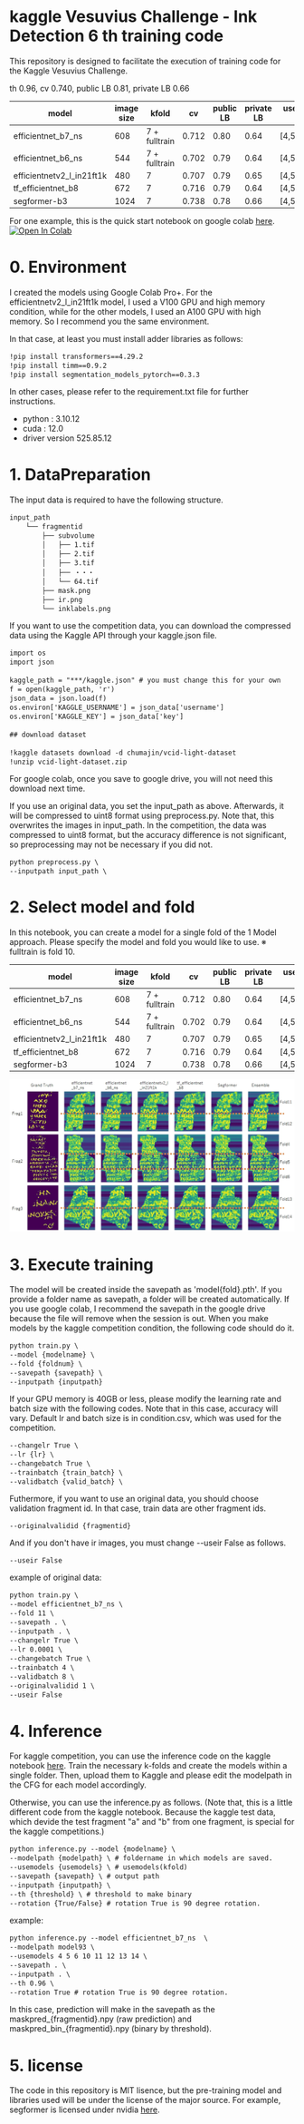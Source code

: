 # kaggle Vesuvius Challenge - Ink Detection 6 th training code
This repository is designed to facilitate the execution of training code for the Kaggle Vesuvius Challenge.

th 0.96, cv 0.740, public LB 0.81, private LB 0.66

| model                     | image size | kfold         | cv     | public LB | private LB | usemodels(kfold) for inference |
|---------------------------|------------|---------------|--------|-----------|------------|-------------------------------|
| efficientnet_b7_ns        | 608        | 7 + fulltrain | 0.712  | 0.80      | 0.64       | [4,5,6,10,11,12,13,14]        |
| efficientnet_b6_ns        | 544        | 7 + fulltrain | 0.702  | 0.79      | 0.64       | [4,5,6,10,11,12,13,14]        |
| efficientnetv2_l_in21ft1k | 480        | 7             | 0.707  | 0.79      | 0.65       | [4,5,6,11,12,13,14]           |
| tf_efficientnet_b8        | 672        | 7             | 0.716  | 0.79      | 0.64       | [4,5,6,11,12,13,14]           |
| segformer-b3              | 1024       | 7             | 0.738  | 0.78      | 0.66       | [4,5,6,11,12,13,14]           |

For one example, this is the quick start notebook on google colab [here](http://colab.research.google.com/github/chumajin/kaggle-VCID/blob/main/Quickstart_VCID_6th.ipynb).  [![Open In Colab](https://colab.research.google.com/assets/colab-badge.svg)](http://colab.research.google.com/github/chumajin/kaggle-VCID/blob/main/Quickstart_VCID_6th.ipynb)


# 0. Environment

I created the models using Google Colab Pro+. For the efficientnetv2_l_in21ft1k model, I used a V100 GPU and high memory condition, while for the other models, I used an A100 GPU with high memory. So I recommend you the same environment.

In that case, at least you must install adder libraries as follows:
~~~
!pip install transformers==4.29.2
!pip install timm==0.9.2
!pip install segmentation_models_pytorch==0.3.3
~~~

In other cases, please refer to the requirement.txt file for further instructions.

* python : 3.10.12
* cuda : 12.0
* driver version 525.85.12


# 1. DataPreparation

The input data is required to have the following structure.

~~~
input_path
    └── fragmentid
        ├── subvolume
        │   ├── 1.tif
        │   ├── 2.tif
        │   ├── 3.tif
        │   ├── ・・・
        │   └── 64.tif
        ├── mask.png
        ├── ir.png
        └── inklabels.png
~~~

If you want to use the competition data, you can download the compressed data using the Kaggle API through your kaggle.json file. 

~~~
import os
import json

kaggle_path = "***/kaggle.json" # you must change this for your own
f = open(kaggle_path, 'r')
json_data = json.load(f) 
os.environ['KAGGLE_USERNAME'] = json_data['username']
os.environ['KAGGLE_KEY'] = json_data['key']

## download dataset

!kaggle datasets download -d chumajin/vcid-light-dataset
!unzip vcid-light-dataset.zip
~~~

For google colab, once you save to google drive, you will not need this download next time.

If you use an original data, you set the input_path as above.
Afterwards, it will be compressed to uint8 format using preprocess.py.
Note that, this overwrites the images in input_path.
In the competition, the data was compressed to uint8 format, but the accuracy difference is not significant, so preprocessing may not be necessary if you did not.

~~~
python preprocess.py \
--inputpath input_path \
~~~



# 2. Select model and fold

In this notebook, you can create a model for a single fold of the 1 Model approach. Please specify the model and fold you would like to use.
※ fulltrain is fold 10.

| model                     | image size | kfold         | cv     | public LB | private LB | usemodels(kfold) for inference |
|---------------------------|------------|---------------|--------|-----------|------------|-------------------------------|
| efficientnet_b7_ns        | 608        | 7 + fulltrain | 0.712  | 0.80      | 0.64       | [4,5,6,10,11,12,13,14]        |
| efficientnet_b6_ns        | 544        | 7 + fulltrain | 0.702  | 0.79      | 0.64       | [4,5,6,10,11,12,13,14]        |
| efficientnetv2_l_in21ft1k | 480        | 7             | 0.707  | 0.79      | 0.65       | [4,5,6,11,12,13,14]           |
| tf_efficientnet_b8        | 672        | 7             | 0.716  | 0.79      | 0.64       | [4,5,6,11,12,13,14]           |
| segformer-b3              | 1024       | 7             | 0.738  | 0.78      | 0.66       | [4,5,6,11,12,13,14]           |

![Alt text](prediction.jpg)

# 3. Execute training

The model will be created inside the savepath as 'model{fold}.pth'. If you provide a folder name as savepath, a folder will be created automatically. If you use google colab, I recommend the savepath in the google drive because the file will remove when the session is out. When you make models by the kaggle competition condition, the following code should do it.


~~~
python train.py \
--model {modelname} \
--fold {foldnum} \
--savepath {savepath} \
--inputpath {inputpath}
~~~

If your GPU memory is 40GB or less, please modify the learning rate and batch size with the following codes.
Note that in this case, accuracy will vary.
Default lr and batch size is in condition.csv, which was used for the competition. 

~~~
--changelr True \
--lr {lr} \
--changebatch True \
--trainbatch {train_batch} \
--validbatch {valid_batch} \
~~~

Futhermore, if you want to use an original data, you should choose validation fragment id. In that case, train data are other fragment ids.
~~~
--originalvalidid {fragmentid}
~~~


And if you don't have ir images, you must change --useir False as follows.
~~~
--useir False
~~~



example of original data:

~~~
python train.py \
--model efficientnet_b7_ns \
--fold 11 \
--savepath . \
--inputpath . \
--changelr True \
--lr 0.0001 \
--changebatch True \
--trainbatch 4 \
--validbatch 8 \
--originalvalidid 1 \
--useir False
~~~


# 4. Inference

For kaggle competition, you can use the inference code on the kaggle notebook [here](https://www.kaggle.com/code/chumajin/vcid-6th-place-inference). Train the necessary k-folds and create the models within a single folder. Then, upload them to Kaggle and please edit the modelpath in the CFG for each model accordingly.


Otherwise, you can use the inference.py as follows.
(Note that, this is a little different code from the kaggle notebook. Because the kaggle test data, which devide the test fragment "a" and "b" from one fragment, is special for the kaggle competitions.)

~~~
python inference.py --model {modelname} \
--modelpath {modelpath} \ # foldername in which models are saved.
--usemodels {usemodels} \ # usemodels(kfold)
--savepath {savepath} \ # output path
--inputpath {inputpath} \
--th {threshold} \ # threshold to make binary
--rotation {True/False} # rotation True is 90 degree rotation.
~~~

example:

~~~
python inference.py --model efficientnet_b7_ns  \
--modelpath model93 \ 
--usemodels 4 5 6 10 11 12 13 14 \ 
--savepath . \
--inputpath . \
--th 0.96 \
--rotation True # rotation True is 90 degree rotation.
~~~


In this case, prediction will make in the savepath as the maskpred_{fragmentid}.npy (raw prediction) and maskpred_bin_{fragmentid}.npy (binary by threshold).


# 5. license

The code in this repository is MIT lisence, but the pre-training model and libraries used will be under the license of the major source. For example, segformer is licensed under nvidia [here](https://github.com/NVlabs/SegFormer/blob/master/LICENSE).

